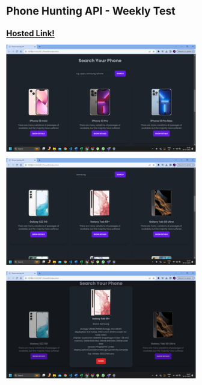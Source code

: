 # Phone Hunting API - Weekly Test

## [Hosted Link!](https://hsc92180.github.io/Geekster_Assignment/WT_PhoneAPI)

![Alt text](image.png)

![Alt text](image-1.png)

![Alt text](image-2.png)